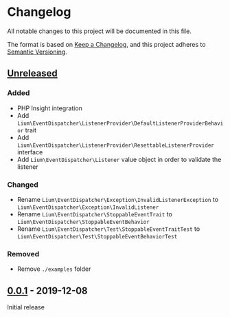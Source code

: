 # Changelog

All notable changes to this project will be documented in this file.

The format is based on [Keep a Changelog](https://keepachangelog.com/en/1.0.0/),
and this project adheres to [Semantic Versioning](https://semver.org/spec/v2.0.0.html).

<!--

## [Unreleased]

### Added

### Changed

### Removed

-->

## [Unreleased]

### Added

- PHP Insight integration
- Add `Lium\EventDispatcher\ListenerProvider\DefaultListenerProviderBehavior` trait
- Add `Lium\EventDispatcher\ListenerProvider\ResettableListenerProvider` interface
- Add `Lium\EventDispatcher\Listener` value object in order to validate the listener

### Changed

- Rename `Lium\EventDispatcher\Exception\InvalidListenerException` to `Lium\EventDispatcher\Exception\InvalidListener`
- Rename `Lium\EventDispatcher\StoppableEventTrait` to `Lium\EventDispatcher\StoppableEventBehavior`
- Rename `Lium\EventDispatcher\Test\StoppableEventTraitTest` to `Lium\EventDispatcher\Test\StoppableEventBehaviorTest`

### Removed

- Remove `./examples` folder

## [0.0.1] - 2019-12-08

Initial release

[unreleased]: https://github.com/Lium-Framework/event-dispatcher/compare/v0.1.0...master
[0.0.1]: https://github.com/Lium-Framework/event-dispatcher/releases/tag/v0.1.0
